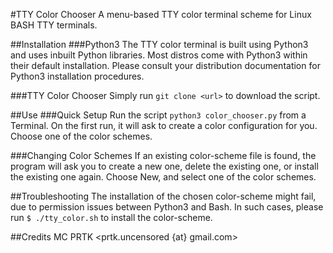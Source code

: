 #TTY Color Chooser
A menu-based TTY color terminal scheme for Linux BASH  TTY terminals.

##Installation
###Python3
The TTY color terminal is built using Python3 and uses inbuilt Python libraries.
Most distros come with Python3 within their default installation. Please
consult your distribution documentation for Python3 installation procedures.

###TTY Color Chooser
Simply run ``git clone <url>`` to download the script.

##Use
###Quick Setup
Run the script ``python3 color_chooser.py`` from a Terminal. On the first run,
it will ask to create a color configuration for you. Choose one of the color
schemes.

###Changing Color Schemes
If an existing color-scheme file is found, the program will ask you to create
a new one, delete the existing one, or install the existing one again. Choose
New, and select one of the color schemes.

##Troubleshooting
The installation of the chosen color-scheme might fail, due to permission issues
between Python3 and Bash. In such cases, please run
``$ ./tty_color.sh``
to install the color-scheme.

##Credits
MC PRTK <prtk.uncensored {at} gmail.com>
